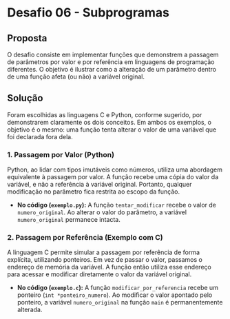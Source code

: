 # Desafio 06 - Subprogramas

## Proposta

O desafio consiste em implementar funções que demonstrem a passagem de parâmetros por valor e por referência em linguagens de programação diferentes. O objetivo é ilustrar como a alteração de um parâmetro dentro de uma função afeta (ou não) a variável original.

## Solução

Foram escolhidas as linguagens C e Python, conforme sugerido, por demonstrarem claramente os dois conceitos. Em ambos os exemplos, o objetivo é o mesmo: uma função tenta alterar o valor de uma variável que foi declarada fora dela.

### **1. Passagem por Valor (Python)**

Python, ao lidar com tipos imutáveis como números, utiliza uma abordagem equivalente à passagem por valor. A função recebe uma cópia do valor da variável, e não a referência à variável original. Portanto, qualquer modificação no parâmetro fica restrita ao escopo da função.

* **No código (`exemplo.py`):** A função `tentar_modificar` recebe o valor de `numero_original`. Ao alterar o valor do parâmetro, a variável `numero_original` permanece intacta.

### **2. Passagem por Referência (Exemplo com C)**

A linguagem C permite simular a passagem por referência de forma explícita, utilizando ponteiros. Em vez de passar o valor, passamos o endereço de memória da variável. A função então utiliza esse endereço para acessar e modificar diretamente o valor da variável original.

* **No código (`exemplo.c`):** A função `modificar_por_referencia` recebe um ponteiro (`int *ponteiro_numero`). Ao modificar o valor apontado pelo ponteiro, a variável `numero_original` na função `main` é permanentemente alterada.